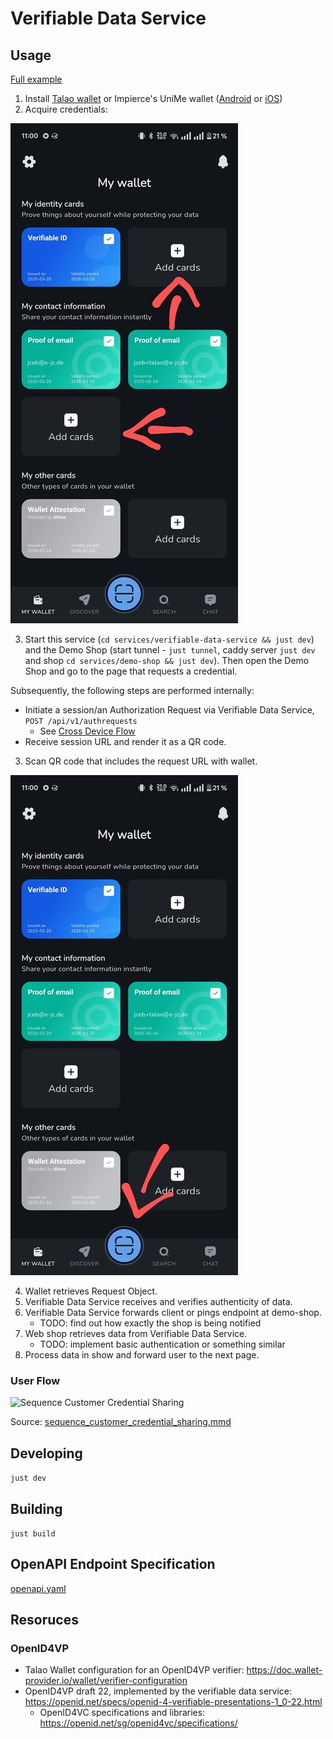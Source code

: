 # Verifiable Data Service

## Usage

[Full example](https://doc.wallet-provider.io/wallet/verifier-configuration#full-verifier-flow-example)

1. Install [Talao wallet](https://talao.io/talao-wallet/) or Impierce's UniMe
   wallet
   ([Android](https://play.google.com/store/apps/details?id=com.impierce.identity_wallet)
   or
   [iOS](https://apps.apple.com/us/app/unime-identity-wallet/id6451394321?l=vi))
2. Acquire credentials:

![Talao add Credentials](./docs/figures/talao-add-credential_small.jpg)

3. Start this service (`cd services/verifiable-data-service && just dev`) and
   the Demo Shop (start tunnel - `just tunnel`, caddy server `just dev` and shop
   `cd services/demo-shop && just dev`). Then open the Demo Shop and go to the
   page that requests a credential.

Subsequently, the following steps are performed internally:

- Initiate a session/an Authorization Request via Verifiable Data Service,
  `POST /api/v1/authrequests`
  - See
    [Cross Device Flow](https://openid.net/specs/openid-4-verifiable-presentations-1_0-20.html#name-cross-device-flow)
- Receive session URL and render it as a QR code.

3. Scan QR code that includes the request URL with wallet.

![Talao scan QR code](./docs/figures/talao-scan_small.jpg)

4. Wallet retrieves Request Object.
5. Verifiable Data Service receives and verifies authenticity of data.
6. Verifiable Data Service forwards client or pings endpoint at demo-shop.
   - TODO: find out how exactly the shop is being notified
7. Web shop retrieves data from Verifiable Data Service.
   - TODO: implement basic authentication or something similar
8. Process data in show and forward user to the next page.

### User Flow

![Sequence Customer Credential Sharing](../../docs/architecture/figures/sequence_customer_credential_sharing.png)

Source:
[sequence_customer_credential_sharing.mmd](../../docs/architecture/figures/sequence_customer_credential_sharing.mmd)

## Developing

`just dev`

## Building

`just build`

## OpenAPI Endpoint Specification

[openapi.yaml](./openapi.yaml)

## Resoruces

### OpenID4VP

- Talao Wallet configuration for an OpenID4VP verifier:
  <https://doc.wallet-provider.io/wallet/verifier-configuration>
- OpenID4VP draft 22, implemented by the verifiable data service:
  <https://openid.net/specs/openid-4-verifiable-presentations-1_0-22.html>
  - OpenID4VC specifications and libraries:
    <https://openid.net/sg/openid4vc/specifications/>
